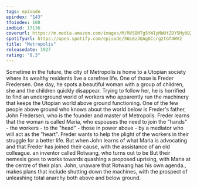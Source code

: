 ```yaml
---
tags: episode
epindex: "143"
tfoindex: 108
imdbid: 17136
coverurl: https://m.media-amazon.com/images/M/MV5BMTg5YWIyMWUtZDY5My00Zjc1LTljOTctYmI0MWRmY2M2NmRkXkEyXkFqcGdeQXVyMTMxODk2OTU@._V1_SY300_CR0,0,202,300_.jpg
spotifyurl: https://open.spotify.com/episode/56L6zJQAgDCcrg2tGf4WV2
title: "Metropolis"
releasedate: 1927
rating: "8.3"
---
```


Sometime in the future, the city of Metropolis is home to a Utopian society where its wealthy residents live a carefree life. One of those is Freder Fredersen. One day, he spots a beautiful woman with a group of children, she and the children quickly disappear. Trying to follow her, he is horrified to find an underground world of workers who apparently run the machinery that keeps the Utopian world above ground functioning. One of the few people above ground who knows about the world below is Freder's father, John Fredersen, who is the founder and master of Metropolis. Freder learns that the woman is called Maria, who espouses the need to join the "hands" - the workers - to the "head" - those in power above - by a mediator who will act as the "heart". Freder wants to help the plight of the workers in their struggle for a better life. But when John learns of what Maria is advocating and that Freder has joined their cause, with the assistance of an old colleague. an inventor called Rotwang, who turns out to be But their nemesis goes to works towards quashing a proposed uprising, with Maria at the centre of their plan. John, unaware that Rotwang has his own agenda., makes plans that include shutting down the machines, with the prospect of unleashing total anarchy both above and below ground.